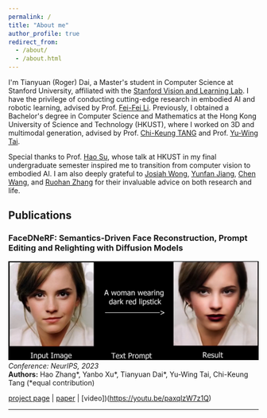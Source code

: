 ```yaml
---
permalink: /
title: "About me"
author_profile: true
redirect_from: 
  - /about/
  - /about.html
---
```


I'm Tianyuan (Roger) Dai, a Master's student in Computer Science at Stanford University, affiliated with the [Stanford Vision and Learning Lab](https://svl.stanford.edu/). I have the privilege of conducting cutting-edge research in embodied AI and robotic learning, advised by Prof. [Fei-Fei Li](https://engineering.stanford.edu/people/fei-fei-li). Previously, I obtained a Bachelor's degree in Computer Science and Mathematics at the Hong Kong University of Science and Technology (HKUST), where I worked on 3D and multimodal generation, advised by Prof. [Chi-Keung TANG](https://cse.hkust.edu.hk/admin/people/faculty/profile/cktang) and Prof. [Yu-Wing Tai](https://yuwingtai.github.io/). 

Special thanks to Prof. [Hao Su](https://cseweb.ucsd.edu/~haosu/), whose talk at HKUST in my final undergraduate semester inspired me to transition from computer vision to embodied AI. I am also deeply grateful to [Josiah Wong](https://jdw.ong/), [Yunfan Jiang](https://yunfanj.com/), [Chen Wang](https://www.chenwangjeremy.net/), and [Ruohan Zhang](https://ai.stanford.edu/~zharu/) for their invaluable advice on both research and life.

## Publications

### FaceDNeRF: Semantics-Driven Face Reconstruction, Prompt Editing and Relighting with Diffusion Models
![FaceDNeRF Image](/images/Cover-FaceDNeRF.png)  
*Conference: NeurIPS, 2023*  
**Authors:** Hao Zhang*, Yanbo Xu*, Tianyuan Dai*, Yu-Wing Tai, Chi-Keung Tang 
(*equal contribution)

[project page](https://github.com/BillyXYB/FaceDNeRF) | [paper](https://arxiv.org/abs/2306.00783) | [video])(https://youtu.be/paxqlzW7z1Q)

---
